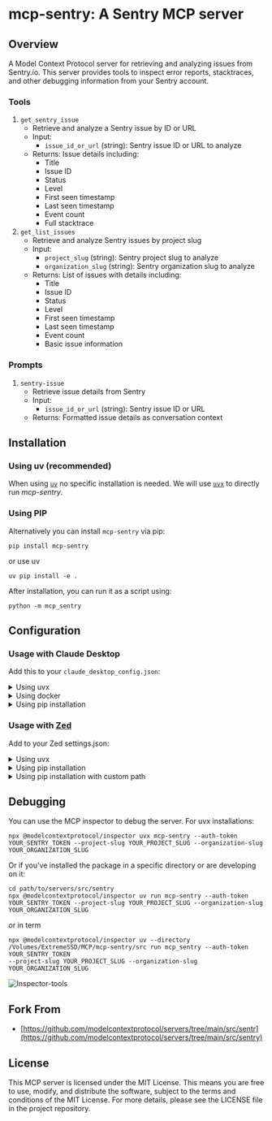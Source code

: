 # mcp-sentry: A Sentry MCP server

## Overview

A Model Context Protocol server for retrieving and analyzing issues from Sentry.io. This server provides tools to inspect error reports, stacktraces, and other debugging information from your Sentry account.

### Tools

1. `get_sentry_issue`
   - Retrieve and analyze a Sentry issue by ID or URL
   - Input:
     - `issue_id_or_url` (string): Sentry issue ID or URL to analyze
   - Returns: Issue details including:
     - Title
     - Issue ID
     - Status
     - Level
     - First seen timestamp
     - Last seen timestamp
     - Event count
     - Full stacktrace
2. `get_list_issues`
   - Retrieve and analyze Sentry issues by project slug
   - Input:
     - `project_slug` (string): Sentry project slug to analyze
     - `organization_slug` (string): Sentry organization slug to analyze
   - Returns: List of issues with details including:
     - Title
     - Issue ID
     - Status
     - Level
     - First seen timestamp
     - Last seen timestamp
     - Event count
     - Basic issue information

### Prompts

1. `sentry-issue`
   - Retrieve issue details from Sentry
   - Input:
     - `issue_id_or_url` (string): Sentry issue ID or URL
   - Returns: Formatted issue details as conversation context

## Installation

### Using uv (recommended)

When using [`uv`](https://docs.astral.sh/uv/) no specific installation is needed. We will
use [`uvx`](https://docs.astral.sh/uv/guides/tools/) to directly run *mcp-sentry*.

### Using PIP

Alternatively you can install `mcp-sentry` via pip:

```
pip install mcp-sentry
```

or use uv
```
uv pip install -e .
```

After installation, you can run it as a script using:

```
python -m mcp_sentry
```

## Configuration

### Usage with Claude Desktop

Add this to your `claude_desktop_config.json`:

<details>
<summary>Using uvx</summary>

```json
"mcpServers": {
  "sentry": {
    "command": "uvx",
    "args": ["mcp-sentry", "--auth-token", "YOUR_SENTRY_TOKEN","--project-slug" ,"YOUR_PROJECT_SLUG", "--organization-slug","YOUR_ORGANIZATION_SLUG"]
  }
}
```
</details>


<details>
<summary>Using docker</summary>

```json
"mcpServers": {
  "sentry": {
    "command": "docker",
    "args": ["run", "-i", "--rm", "mcp/sentry", "--auth-token", "YOUR_SENTRY_TOKEN","--project-slug" ,"YOUR_PROJECT_SLUG", "--organization-slug","YOUR_ORGANIZATION_SLUG"]
  }
}
```
</details>

<details>

<summary>Using pip installation</summary>

```json
"mcpServers": {
  "sentry": {
    "command": "python",
    "args": ["-m", "mcp_sentry", "--auth-token", "YOUR_SENTRY_TOKEN","--project-slug" ,"YOUR_PROJECT_SLUG", "--organization-slug","YOUR_ORGANIZATION_SLUG"]
  }
}
```
</details>

### Usage with [Zed](https://github.com/zed-industries/zed)

Add to your Zed settings.json:

<details>
<summary>Using uvx</summary>

```json
"context_servers": [
  "mcp-sentry": {
    "command": {
      "path": "uvx",
      "args": ["mcp-sentry", "--auth-token", "YOUR_SENTRY_TOKEN","--project-slug" ,"YOUR_PROJECT_SLUG", "--organization-slug","YOUR_ORGANIZATION_SLUG"]
    }
  }
],
```
</details>

<details>
<summary>Using pip installation</summary>

```json
"context_servers": {
  "mcp-sentry": {
    "command": "python",
    "args": ["-m", "mcp_sentry", "--auth-token", "YOUR_SENTRY_TOKEN","--project-slug" ,"YOUR_PROJECT_SLUG", "--organization-slug","YOUR_ORGANIZATION_SLUG"]
  }
},
```
</details>

<details>
<summary>Using pip installation with custom path</summary>

```json
"context_servers": {
  "sentry": {
      "command": "python",
      "args": [
        "-m",
        "mcp_sentry",
        "--auth-token",
        "YOUR_SENTRY_TOKEN",
        "--project-slug",
        "YOUR_PROJECT_SLUG",
        "--organization-slug",
        "YOUR_ORGANIZATION_SLUG"
      ],
      "env": {
        "PYTHONPATH": "path/to/mcp-sentry/src"
      }
    }
},
```


</details>







## Debugging

You can use the MCP inspector to debug the server. For uvx installations:

```
npx @modelcontextprotocol/inspector uvx mcp-sentry --auth-token YOUR_SENTRY_TOKEN --project-slug YOUR_PROJECT_SLUG --organization-slug YOUR_ORGANIZATION_SLUG
```

Or if you've installed the package in a specific directory or are developing on it:

```
cd path/to/servers/src/sentry
npx @modelcontextprotocol/inspector uv run mcp-sentry --auth-token YOUR_SENTRY_TOKEN --project-slug YOUR_PROJECT_SLUG --organization-slug YOUR_ORGANIZATION_SLUG  
```
or in term
```
npx @modelcontextprotocol/inspector uv --directory /Volumes/ExtremeSSD/MCP/mcp-sentry/src run mcp_sentry --auth-token YOUR_SENTRY_TOKEN
--project-slug YOUR_PROJECT_SLUG --organization-slug YOUR_ORGANIZATION_SLUG
```
![Inspector-tools](./images/Inspector-tools.png)

## Fork From
- [https://github.com/modelcontextprotocol/servers/tree/main/src/sentr](https://github.com/modelcontextprotocol/servers/tree/main/src/sentry)
## License

This MCP server is licensed under the MIT License. This means you are free to use, modify, and distribute the software, subject to the terms and conditions of the MIT License. For more details, please see the LICENSE file in the project repository.
